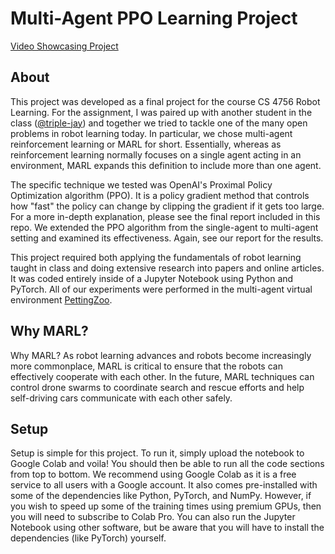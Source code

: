 # Multi-Agent PPO Learning Project

[Video Showcasing Project](https://youtu.be/GQbMosjD7x8)

## About
This project was developed as a final project for the course CS 4756 Robot Learning. For the assignment, I was paired up with another student in the class ([@triple-jay](https://github.com/triple-jay)) and together we tried to tackle one of the many open problems in robot learning today. In particular, we chose multi-agent reinforcement learning or MARL for short. Essentially, whereas as reinforcement learning normally focuses on a single agent acting in an environment, MARL expands this definition to include more than one agent.

The specific technique we tested was OpenAI's Proximal Policy Optimization algorithm (PPO). It is a policy gradient method that controls how "fast" the policy can change by clipping the gradient if it gets too large. For a more in-depth explanation, please see the final report included in this repo. We extended the PPO algorithm from the single-agent to multi-agent setting and examined its effectiveness. Again, see our report for the results.

This project required both applying the fundamentals of robot learning taught in class and doing extensive research into papers and online articles. It was coded entirely inside of a Jupyter Notebook using Python and PyTorch. All of our experiments were performed in the multi-agent virtual environment [PettingZoo](https://github.com/Farama-Foundation/PettingZoo).

## Why MARL?
Why MARL? As robot learning advances and robots become increasingly more commonplace, MARL is critical to ensure that the robots can effectively cooperate with each other. In the future, MARL techniques can control drone swarms to coordinate search and rescue efforts and help self-driving cars communicate with each other safely.

## Setup
Setup is simple for this project. To run it, simply upload the notebook to Google Colab and voila! You should then be able to run all the code sections from top to bottom. We recommend using Google Colab as it is a free service to all users with a Google account. It also comes pre-installed with some of the dependencies like Python, PyTorch, and NumPy. However, if you wish to speed up some of the training times using premium GPUs, then you will need to subscribe to Colab Pro. You can also run the Jupyter Notebook using other software, but be aware that you will have to install the dependencies (like PyTorch) yourself.
